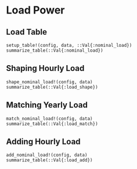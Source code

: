 # Load Power

## Load Table

```@docs
setup_table!(config, data, ::Val{:nominal_load})
summarize_table(::Val{:nominal_load})
```

## Shaping Hourly Load

```@docs
shape_nominal_load!(config, data)
summarize_table(::Val{:load_shape})
```

## Matching Yearly Load
```@docs
match_nominal_load!(config, data)
summarize_table(::Val{:load_match})
```

## Adding Hourly Load
```@docs
add_nominal_load!(config, data)
summarize_table(::Val{:load_add})
```


